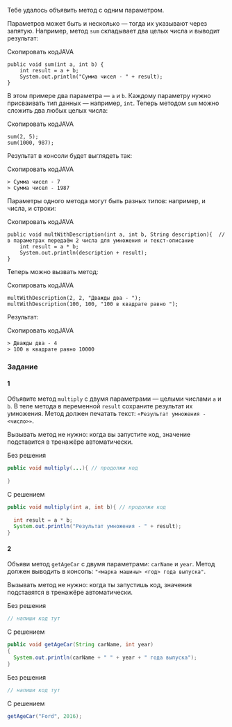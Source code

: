 Тебе удалось объявить метод с одним параметром.

Параметров может быть и несколько — тогда их указывают через запятую. Например, метод `sum` складывает два целых числа и выводит результат:

Скопировать кодJAVA

```
public void sum(int a, int b) { 
    int result = a + b;
    System.out.println("Сумма чисел - " + result);
} 
```

В этом примере два параметра — `a` и `b`. Каждому параметру нужно присваивать тип данных — например, `int`.
Теперь методом `sum` можно сложить два любых целых числа:

Скопировать кодJAVA

```
sum(2, 5);
sum(1000, 987); 
```

Результат в консоли будет выглядеть так:

Скопировать кодJAVA

```
> Сумма чисел - 7
> Сумма чисел - 1987 
```

Параметры одного метода могут быть разных типов: например, и числа, и строки:

Скопировать кодJAVA

```
public void multWithDescription(int a, int b, String description){  // в параметрах передаём 2 числа для умножения и текст-описание
    int result = a * b;
    System.out.println(description + result);
} 
```

Теперь можно вызвать метод:

Скопировать кодJAVA

```
multWithDescription(2, 2, "Дважды два - ");
multWithDescription(100, 100, "100 в квадрате равно "); 
```

Результат:

Скопировать кодJAVA

```
> Дважды два - 4
> 100 в квадрате равно 10000 
```

### Задание
#### 1
Объявите метод `multiply` с двумя параметрами — целыми числами `a` и `b`. В теле метода в переменной `result` сохраните результат их умножения. Метод должен печатать текст: `«Результат умножения - <число>»`.

Вызывать метод не нужно: когда вы запустите код, значение подставится в тренажёре автоматически.

Без решения
```Java
public void multiply(...){ // продолжи код
		
}
```

С решением
```Java
public void multiply(int a, int b){ // продолжи код
 
  int result = a * b;
  System.out.println("Результат умножения - " + result);
}
```
#### 2
Объяви метод `getAgeCar` с двумя параметрами: `carName` и `year`. Метод должен выводить в консоль: `"<марка машины> <год> года выпуска"`.

Вызывать метод не нужно: когда ты запустишь код, значения подставятся в тренажёре автоматически.

Без решения
```Java
// напиши код тут
```

С решением
```Java
public void getAgeCar(String carName, int year)
{
  System.out.println(carName + " " + year + " года выпуска");
}
```

Без решения
```Java
// напиши код тут
```

С решением
```Java
getAgeCar("Ford", 2016);
```